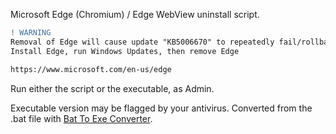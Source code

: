 Microsoft Edge (Chromium) / Edge WebView uninstall script.


```diff
! WARNING
Removal of Edge will cause update "KB5006670" to repeatedly fail/rollback.
Install Edge, run Windows Updates, then remove Edge

https://www.microsoft.com/en-us/edge
```

Run either the script or the executable, as Admin.  

Executable version may be flagged by your antivirus.
Converted from the .bat file with [Bat To Exe Converter](https://www.majorgeeks.com/files/details/bat_to_exe_converter.html).  
